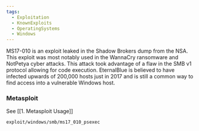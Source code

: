 ```yaml
---
tags:
  - Exploitation
  - KnownExploits
  - OperatingSystems
  - Windows
---
```

MS17-010 is an exploit leaked in the Shadow Brokers dump from the NSA. This exploit was most notably used in the WannaCry ransomware and NotPetya cyber attacks. This attack took advantage of a flaw in the SMB v1 protocol allowing for code execution. EternalBlue is believed to have infected upwards of 200,000 hosts just in 2017 and is still a common way to find access into a vulnerable Windows host.


### Metasploit

See [[1. Metasploit Usage]]

```shell-session
exploit/windows/smb/ms17_010_psexec
```